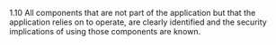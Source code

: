 1.10 All components that are not part of the application but that the application relies on to operate, are clearly identified and the security implications of using those components are known.